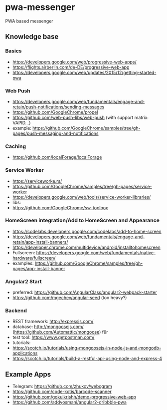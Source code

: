 # pwa-messenger
PWA based messenger

## Knowledge base
### Basics
* https://developers.google.com/web/progressive-web-apps/
* https://flights.airberlin.com/de-DE/progressive-web-app
* https://developers.google.com/web/updates/2015/12/getting-started-pwa

### Web Push
* https://developers.google.com/web/fundamentals/engage-and-retain/push-notifications/sending-messages
* https://github.com/GoogleChrome/propel
* https://github.com/web-push-libs/web-push (with support matrix: VAPID...)
* example: https://github.com/GoogleChrome/samples/tree/gh-pages/push-messaging-and-notifications

### Caching
* https://github.com/localForage/localForage

### Service Worker
* https://serviceworke.rs/
* https://github.com/GoogleChrome/samples/tree/gh-pages/service-worker
* https://developers.google.com/web/tools/service-worker-libraries/
*  libs:
 * https://github.com/GoogleChrome/sw-toolbox

### HomeScreen integration/Add to HomeScreen and Appearance
* https://codelabs.developers.google.com/codelabs/add-to-home-screen
* https://developers.google.com/web/fundamentals/engage-and-retain/app-install-banners/
* https://developer.chrome.com/multidevice/android/installtohomescreen
* Fullscreen: https://developers.google.com/web/fundamentals/native-hardware/fullscreen/
* examples: https://github.com/GoogleChrome/samples/tree/gh-pages/app-install-banner

### Angular2 Start
* preferred: https://github.com/AngularClass/angular2-webpack-starter
* https://github.com/mgechev/angular-seed (too heavy?)

### Backend
* REST framework: http://expressjs.com/
* database: http://mongoosejs.com/ (https://github.com/Automattic/mongoose) für  
* test tool: https://www.getpostman.com/
* tutorials:
 * https://scotch.io/tutorials/using-mongoosejs-in-node-js-and-mongodb-applications
 * https://scotch.io/tutorials/build-a-restful-api-using-node-and-express-4

## Example Apps
* Telegram: https://github.com/zhukov/webogram
* https://github.com/code-kotis/barcode-scanner
* https://github.com/gokulkrishh/demo-progressive-web-app
* https://github.com/addyosmani/angular2-dribbble-pwa
